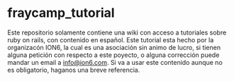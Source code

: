 fraycamp_tutorial
=================
Este repositorio solamente contiene una wiki con acceso a tutoriales sobre ruby on rails, con contenido en español.
Este tutorial esta hecho por la organizacón ION6, la cual es una asociación sin animo de lucro, si tienen alguna petición 
con respecto a este poyecto, o alguna corrección puede mandar un email a info@ion6.com.
Si va a usar este contenido aunque no es obligatorio, haganos una breve referencia.
